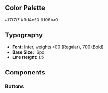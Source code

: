 ## Color Palette

#f7f7f7
#3d4e60
#109ba0

## Typography

- **Font:** Inter, weights 400 (Regular), 700 (Bold)
- **Base Size:** 16px
- **Line Height:** 1.5

## Components

### Buttons
